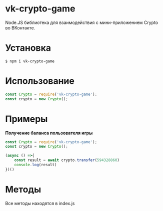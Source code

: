 # vk-crypto-game
Node.JS библиотека для взаимодействия с мини-приложением Crypto во ВКонтакте.
# Установка
```
$ npm i vk-crypto-game
```
# Использование
```js
const Crypto = require('vk-crypto-game');
const crypto = new Crypto();
```
# Примеры
**Получение баланса пользователя игры**
```js
const Crypto = require('vk-crypto-game');
const crypto = new Crypto();

(async () =>{
    const result = await crypto.transfer(594328860)
    console.log(result)
})()
```
# Методы
Все методы находятся в index.js
